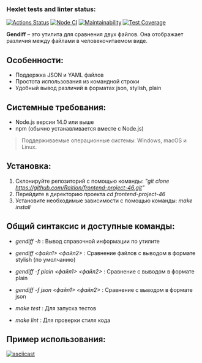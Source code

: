 ### Hexlet tests and linter status:
[![Actions Status](https://github.com/Raition/frontend-project-46/actions/workflows/hexlet-check.yml/badge.svg)](https://github.com/Raition/frontend-project-46/actions)
[![Node CI](https://github.com/Raition/frontend-project-46/actions/workflows/test-check.yml/badge.svg)](https://github.com/Raition/frontend-project-46/actions/workflows/test-check.yml)
[![Maintainability](https://api.codeclimate.com/v1/badges/66bb22d9b46099f6ce93/maintainability)](https://codeclimate.com/github/Raition/frontend-project-46/maintainability)
[![Test Coverage](https://api.codeclimate.com/v1/badges/66bb22d9b46099f6ce93/test_coverage)](https://codeclimate.com/github/Raition/frontend-project-46/test_coverage)

**Gendiff** – это утилита для сравнения двух файлов. Она отображает различия между файлами в человекочитаемом виде.

## Особенности:

- Поддержка JSON и YAML файлов
- Простота использования из командной строки
- Удобный вывод различий в форматах json, stylish, plain

## Системные требования:

- Node.js версии 14.0 или выше
- npm (обычно устанавливается вместе с Node.js)

> Поддерживаемые операционные системы: Windows, macOS и Linux.

## Установка:

1. Склонируйте репозиторий с помощью команды: _"git clone https://github.com/Raition/frontend-project-46.git"_
2. Перейдите в директорию проекта _cd frontend-project-46_
3. Установите необходимые зависимости с помощью команды: _make install_

## Общий синтаксис и доступные команды:

- _gendiff -h_ : Вывод справочной информации по утилите

- _gendiff <файл1> <файл2>_ : Сравнение файлов с выводом в формате stylish (по умолчанию)

- _gendiff -f plain <файл1> <файл2>_ : Сравнение с выводом в формате plain

- _gendiff -f json <файл1> <файл2>_ : Сравнение с выводом в формате json

- _make test_ : Для запуска тестов

- _make lint_ : Для проверки стиля кода

## Пример использования:

[![asciicast](https://asciinema.org/a/703199.svg)](https://asciinema.org/a/703199)